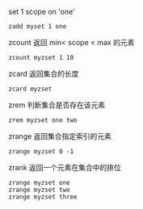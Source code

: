 set 1 scope on 'one'
```shell
zadd myset 1 one
```
zcount 返回 min< scope < max 的元素
```shell
zcount myzset 1 10
```
zcard 返回集合的长度
```shell
zcard myzset
```
zrem 判断集合是否存在该元素
```shell
zrem myzset one two
```
zrange 返回集合指定索引的元素
```shell
zrange myzset 0 -1
```
zrank 返回一个元素在集合中的排位
```shell
zrange myzset one
zrange myzset two
zrange myzset three
```